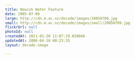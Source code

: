 ```yaml
---
title: Newish Water Feature
date: 2005-07-09
large: http://cdn.m.ac.nz/decade/images/20050709.jpg
small: http://cdn.m.ac.nz/decade/images/small/20050709.jpg
flickrUrl: null
photoId: null
createdAt: 2011-01-30 11:07:19.028048
updatedAt: 2006-04-18 00:23:35
layout: decade-image

---
```


